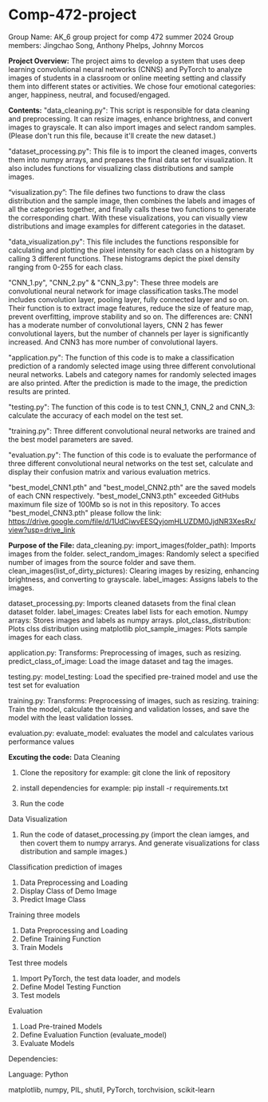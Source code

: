 # Comp-472-project 
Group Name: AK_6
group project for comp 472 summer 2024
Group members: Jingchao Song, Anthony Phelps, Johnny Morcos

**Project Overview:**
The project aims to develop a system that uses deep learning convolutional neural networks (CNNS) and PyTorch to analyze images of students in a classroom or online meeting setting and classify them into different states or activities. We chose four emotional categories: anger, happiness, neutral, and focused/engaged.

**Contents:**
"data_cleaning.py": This script is responsible for data cleaning and preprocessing. It can resize images, enhance brightness, and convert images to grayscale. It can also import images and select random samples. (Please don't run this file, because it'll create the new dataset.)

"dataset_processing.py": This file is to import the cleaned images, converts them into numpy arrays, and prepares the final data set for visualization. It also includes functions for visualizing class distributions and sample images.

“visualization.py”: The file defines two functions to draw the class distribution and the sample image, then combines the labels and images of all the categories together, and finally calls these two functions to generate the corresponding chart. With these visualizations, you can visually view distributions and image examples for different categories in the dataset.

"data_visualization.py": This file includes the functions responsible for calculating and plotting the pixel intensity for each class on a histogram by calling 3 different functions. These histograms depict the pixel density ranging from 0-255 for each class.

"CNN_1.py", "CNN_2.py" & "CNN_3.py": These three models are convolutional neural network for image classification tasks.The model includes convolution layer, pooling layer, fully connected layer and so on. Their function is to extract image features, reduce the size of feature map, prevent overfitting, improve stability and so on. The differences are: CNN1 has a moderate number of convolutional layers, CNN 2 has fewer convolutional layers, but the number of channels per layer is significantly increased. And CNN3 has more number of convolutional layers. 

"application.py": The function of this code is to make a classification prediction of a randomly selected image using three different convolutional neural networks. Labels and category names for randomly selected images are also printed. After the prediction is made to the image, the prediction results are printed.

"testing.py": The function of this code is to test CNN_1, CNN_2 and CNN_3: calculate the accuracy of each model on the test set. 

"training.py": Three different convolutional neural networks are trained and the best model parameters are saved.

"evaluation.py": The function of this code is to evaluate the performance of three different convolutional neural networks on the test set, calculate and display their confusion matrix and various evaluation metrics.

"best_model_CNN1.pth" and "best_model_CNN2.pth" are the saved models of each CNN respectively. "best_model_CNN3.pth" exceeded GitHubs maximum file size of 100Mb so is not in this repository. To acces "best_model_CNN3.pth" please follow the link: https://drive.google.com/file/d/1UdCiwvEESQyjomHLUZDM0JjdNR3XesRx/view?usp=drive_link

**Purpose of the File:**
data_cleaning.py: 
import_images(folder_path): Imports images from the folder.
select_random_images: Randomly select a specified number of images from the source folder and save them.
clean_images(list_of_dirty_pictures): Clearing images by resizing, enhancing brightness, and converting to grayscale.
label_images: Assigns labels to the images.

dataset_processing.py:
Imports cleaned datasets from the final clean dataset folder.
label_images: Creates label lists for each emotion.
Numpy arrays: Stores images and labels as numpy arrays.
plot_class_distribution: Plots clss distribution using matplotlib
plot_sample_images: Plots sample images for each class.

application.py:
Transforms: Preprocessing of images, such as resizing. 
predict_class_of_image: Load the image dataset and tag the images.

testing.py:
model_testing: Load the specified pre-trained model and use the test set for evaluation

training.py:
Transforms: Preprocessing of images, such as resizing. 
training: Train the model, calculate the training and validation losses, 
and save the model with the least validation losses.

evaluation.py: 
evaluate_model: evaluates the model and calculates various performance values


**Excuting the code:**
Data Cleaning
1. Clone the repository
for example: git clone the link of repository

2. install dependencies
for example: pip install -r requirements.txt

3. Run the code

Data Visualization
1. Run the code of dataset_processing.py
   (import the clean iamges, and then covert them to numpy arrarys. And generate visualizations for class distribution and sample images.)

Classification prediction of images
1. Data Preprocessing and Loading
2. Display Class of Demo Image
3. Predict Image Class

Training three models
1. Data Preprocessing and Loading
2. Define Training Function
3. Train Models

Test three models
1. Import PyTorch, the test data loader, and models
2. Define Model Testing Function
3. Test models

Evaluation
1. Load Pre-trained Models
2. Define Evaluation Function (evaluate_model)
3. Evaluate Models

Dependencies:

Language: Python

matplotlib,
numpy,
PIL,
shutil,
PyTorch,
torchvision,
scikit-learn
